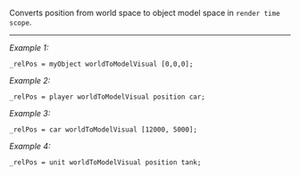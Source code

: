 Converts position from world space to object model space in `render time scope`.


---
*Example 1:*
```sqf
_relPos = myObject worldToModelVisual [0,0,0];
```

*Example 2:*
```sqf
_relPos = player worldToModelVisual position car;
```

*Example 3:*
```sqf
_relPos = car worldToModelVisual [12000, 5000];
```

*Example 4:*
```sqf
_relPos = unit worldToModelVisual position tank;
```